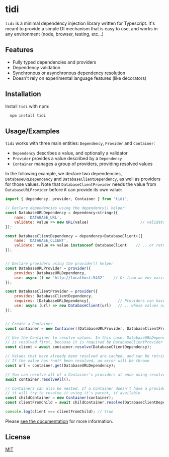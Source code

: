 
# tidi

`tidi` is a minimal dependency injection library written for Typescript. It's meant to provide a simple DI mechanism that is easy to use, and works in any environment (node, browser, testing, etc...)

## Features

- Fully typed dependencies and providers
- Dependency validation
- Synchronous or asynchronous dependency resolution
- Doesn't rely on experimental language features (like decorators)


## Installation

Install `tidi` with npm:

```bash
  npm install tidi
```

## Usage/Examples

`tidi` works with three main entities: `Dependency`, `Provider` and `Container`:
- `Dependency` describes a value, and optionally a validator
- `Provider` provides a value described by a `Dependency`
- `Container` manages a group of providers, providing resolved values

In the following example, we declare two dependencies, `DatabaseURLDependency` and `DatabaseClientDependency`, as well as providers for those values. Note that `DatabaseClientProvider` needs the value from `DatabaseURLProvider` before it can provide its own value:

```javascript
import { dependency, provider, Container } from 'tidi';

// Declare dependencies using the dependency() helper
const DatabaseURLDependency = dependency<string>({
    name: 'DATABASE_URL',
    validate: value => new URL(value)                       // validators can throw an exception...
});

const DatabaseClientDependency = dependency<DatabaseClient>({
    name: 'DATABASE_CLIENT',
    validate: value => value instanceof DatabaseClient    // ...or return a truthy/falsy value
});


// Declare providers using the provider() helper
const DatabaseURLProvider = provider({
    provides: DatabaseURLDependency,
    use: async () => 'http://localhost:5432'    // Or from an env variable, for example
});

const DatabaseClientProvider = provider({
    provides: DatabaseClientDependency,
    requires: [DatabaseURLDependency],            // Providers can have their own dependencies...
    use: async (url) => new DatabaseClient(url)   // ...whose values are then passed as arguments to use()
});


// Create a Container
const container = new Container([DatabaseURLProvider, DatabaseClientProvider]);

// Use the Container to resolve values. In this case, DatabaseURLDependency
// is resolved first, because it is required by DatabaseClientProvider
const client = await container.resolve(DatabaseClientDependency);

// Values that have already been resolved are cached, and can be retrieved synchronously using get()
// If the value has *not* been resolved, an error will be thrown
const url = container.get(DatabaseURLDependency);

// You can resolve all of a Container's providers at once using resolveAll()
await container.resolveAll();

// Containers can also be nested. If a Container doesn't have a provider for a certain value,
// it will try to resolve it using it's parent, if available
const childContainer = new Container(container);
const clientFromChild = await childContainer.resolve(DatabaseClientDependency);

console.log(client === clientFromChild); // true
```

Please [see the documentation](https://garrettmk.github.io/tidi) for more information.
## License

[MIT](https://choosealicense.com/licenses/mit/)

